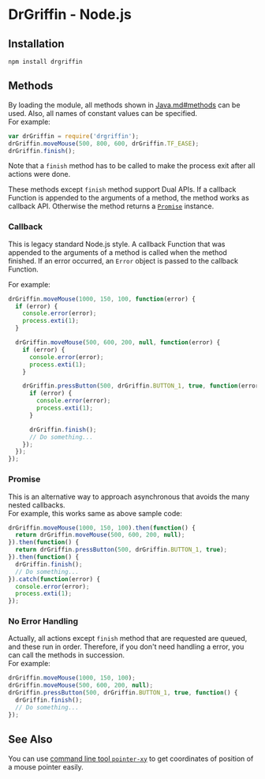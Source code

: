 # DrGriffin - Node.js

## Installation

```shell
npm install drgriffin
```

## Methods

By loading the module, all methods shown in [Java.md#methods](Java.md#methods) can be used. Also, all names of constant values can be specified.  
For example:

```js
var drGriffin = require('drgriffin');
drGriffin.moveMouse(500, 800, 600, drGriffin.TF_EASE);
drGriffin.finish();
```

Note that a `finish` method has to be called to make the process exit after all actions were done.

These methods except `finish` method support Dual APIs. If a callback Function is appended to the arguments of a method, the method works as callback API. Otherwise the method returns a [`Promise`](https://developer.mozilla.org/en/docs/Web/JavaScript/Reference/Global_Objects/Promise) instance.

### Callback

This is legacy standard Node.js style. A callback Function that was appended to the arguments of a method is called when the method finished. If an error occurred, an `Error` object is passed to the callback Function.

For example:

```js
drGriffin.moveMouse(1000, 150, 100, function(error) {
  if (error) {
    console.error(error);
    process.exti(1);
  }

  drGriffin.moveMouse(500, 600, 200, null, function(error) {
    if (error) {
      console.error(error);
      process.exti(1);
    }

    drGriffin.pressButton(500, drGriffin.BUTTON_1, true, function(error) {
      if (error) {
        console.error(error);
        process.exti(1);
      }

      drGriffin.finish();
      // Do something...
    });
  });
});
```

### Promise

This is an alternative way to approach asynchronous that avoids the many nested callbacks.  
For example, this works same as above sample code:

```js
drGriffin.moveMouse(1000, 150, 100).then(function() {
  return drGriffin.moveMouse(500, 600, 200, null);
}).then(function() {
  return drGriffin.pressButton(500, drGriffin.BUTTON_1, true);
}).then(function() {
  drGriffin.finish();
  // Do something...
}).catch(function(error) {
  console.error(error);
  process.exti(1);
});
```

### No Error Handling

Actually, all actions except `finish` method that are requested are queued, and these run in order. Therefore, if you don't need handling a error, you can call the methods in succession.  
For example:

```js
drGriffin.moveMouse(1000, 150, 100);
drGriffin.moveMouse(500, 600, 200, null);
drGriffin.pressButton(500, drGriffin.BUTTON_1, true, function() {
  drGriffin.finish();
  // Do something...
});
```

## See Also

You can use [command line tool `pointer-xy`](CLI.md#pointer-xy) to get coordinates of position of a mouse pointer easily.
